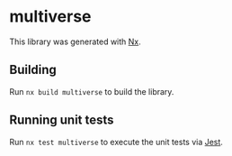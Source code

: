 # multiverse

This library was generated with [Nx](https://nx.dev).

## Building

Run `nx build multiverse` to build the library.

## Running unit tests

Run `nx test multiverse` to execute the unit tests via [Jest](https://jestjs.io).
